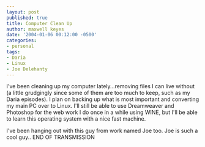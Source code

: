 ```yaml
---
layout: post
published: true
title: Computer Clean Up
author: maxwell keyes
date: '2004-01-06 00:12:00 -0500'
categories:
- personal
tags:
- Daria
- Linux
- Joe Delehanty
---
```


I've been cleaning up my computer lately...removing files I can live without (a
little grudgingly since some of them are too much to keep, such as my Daria
episodes). I plan on backing up what is most important and converting my main PC
over to Linux. I'll still be able to use Dreamweaver and Photoshop for the web
work I do once in a while using WINE, but I'll be able to learn this operating
system with a nice fast machine.

I've been hanging out with this guy from work named Joe too. Joe is such a cool
guy.. END OF TRANSMISSION
